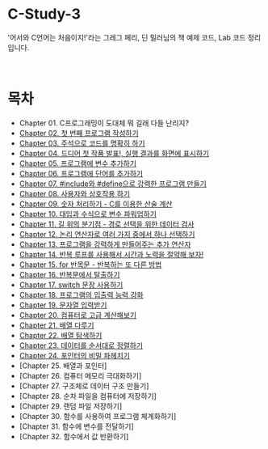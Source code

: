 # C-Study-3
'어서와 C언어는 처음이지!'라는 그레그 페리, 딘 밀러님의 책 예제 코드, Lab 코드 정리입니다.

<br>

# 목차

- Chapter 01. C프로그래밍이 도대체 뭐 길래 다들 난리지?
- [Chapter 02. 첫 번째 프로그램 작성하기](https://github.com/siotsiot/C-Study-3/tree/main/Chapter%2002.%20%EC%B2%AB%20%EB%B2%88%EC%A7%B8%20%ED%94%84%EB%A1%9C%EA%B7%B8%EB%9E%A8%20%EC%9E%91%EC%84%B1%ED%95%98%EA%B8%B0)
- [Chapter 03. 주석으로 코드를 명확히 하기](https://github.com/siotsiot/C-Study-3/tree/main/Chapter%2003.%20%EC%A3%BC%EC%84%9D%EC%9C%BC%EB%A1%9C%20%EC%BD%94%EB%93%9C%EB%A5%BC%20%EB%AA%85%ED%99%95%ED%9E%88%20%ED%95%98%EA%B8%B0)
- [Chapter 04. 드디어 첫 작품 발표!, 실행 결과를 화면에 표시하기](https://github.com/siotsiot/C-Study-3/tree/main/Chapter%2004.%20%EB%93%9C%EB%94%94%EC%96%B4%20%EC%B2%AB%20%EC%9E%91%ED%92%88%20%EB%B0%9C%ED%91%9C!%2C%20%EC%8B%A4%ED%96%89%20%EA%B2%B0%EA%B3%BC%EB%A5%BC%20%ED%99%94%EB%A9%B4%EC%97%90%20%ED%91%9C%EC%8B%9C%ED%95%98%EA%B8%B0)
- [Chapter 05. 프로그램에 변수 추가하기](https://github.com/siotsiot/C-Study-3/tree/main/Chapter%2005.%20%ED%94%84%EB%A1%9C%EA%B7%B8%EB%9E%A8%EC%97%90%20%EB%B3%80%EC%88%98%20%EC%B6%94%EA%B0%80%ED%95%98%EA%B8%B0)
- [Chapter 06. 프로그램에 단어를 추가하기](https://github.com/siotsiot/C-Study-3/tree/main/Chapter%2006.%20%ED%94%84%EB%A1%9C%EA%B7%B8%EB%9E%A8%EC%97%90%20%EB%8B%A8%EC%96%B4%EB%A5%BC%20%EC%B6%94%EA%B0%80%ED%95%98%EA%B8%B0)
- [Chapter 07. #include와 #define으로 강력한 프로그램 만들기](https://github.com/siotsiot/C-Study-3/tree/main/Chapter%2007.%20%EA%B0%95%EB%A0%A5%ED%95%9C%20%ED%94%84%EB%A1%9C%EA%B7%B8%EB%9E%A8%20%EB%A7%8C%EB%93%A4%EA%B8%B0)
- [Chapter 08. 사용자와 상호작용 하기](https://github.com/siotsiot/C-Study-3/tree/main/Chapter%2008.%20%EC%82%AC%EC%9A%A9%EC%9E%90%EC%99%80%20%EC%83%81%ED%98%B8%EC%9E%91%EC%9A%A9%20%ED%95%98%EA%B8%B0)
- [Chapter 09. 숫자 처리하기 - C를 이용한 산술 계산](https://github.com/siotsiot/C-Study-3/tree/main/Chapter%2009.%20%EC%88%AB%EC%9E%90%20%EC%B2%98%EB%A6%AC%ED%95%98%EA%B8%B0-C%EB%A5%BC%20%EC%9D%B4%EC%9A%A9%ED%95%9C%20%EC%82%B0%EC%88%A0%20%EA%B3%84%EC%82%B0)
- [Chapter 10. 대입과 수식으로 변수 파워업하기](https://github.com/siotsiot/C-Study-3/tree/main/Chapter%2010.%20%EB%8C%80%EC%9E%85%EA%B3%BC%20%EC%88%98%EC%8B%9D%EC%9C%BC%EB%A1%9C%20%EB%B3%80%EC%88%98%20%ED%8C%8C%EC%9B%8C%EC%97%85%ED%95%98%EA%B8%B0)
- [Chapter 11. 길 위의 분기점 - 경로 선택을 위한 데이터 검사](https://github.com/siotsiot/C-Study-3/tree/main/Chapter%2011.%20%EA%B8%B8%20%EC%9C%84%EC%9D%98%20%EB%B6%84%EA%B8%B0%EC%A0%90-%EA%B2%BD%EB%A1%9C%20%EC%84%A0%ED%83%9D%EC%9D%84%20%EC%9C%84%ED%95%9C%20%EB%8D%B0%EC%9D%B4%ED%84%B0%20%EA%B2%80%EC%82%AC)
- [Chapter 12. 논리 연산자로 여러 가지 중에서 하나 선택하기](https://github.com/siotsiot/C-Study-3/tree/main/Chapter%2012.%20%EB%85%BC%EB%A6%AC%20%EC%97%B0%EC%82%B0%EC%9E%90%EB%A1%9C%20%EC%97%AC%EB%9F%AC%20%EA%B0%80%EC%A7%80%20%EC%A4%91%EC%97%90%EC%84%9C%20%ED%95%98%EB%82%98%20%EC%84%A0%ED%83%9D%ED%95%98%EA%B8%B0)
- [Chapter 13. 프로그램을 강력하게 만들어주는 추가 연산자](https://github.com/siotsiot/C-Study-3/tree/main/Chapter%2013.%20%ED%94%84%EB%A1%9C%EA%B7%B8%EB%9E%A8%EC%9D%84%20%EA%B0%95%EB%A0%A5%ED%95%98%EA%B2%8C%20%EB%A7%8C%EB%93%A4%EC%96%B4%EC%A3%BC%EB%8A%94%20%EC%B6%94%EA%B0%80%20%EC%97%B0%EC%82%B0%EC%9E%90)
- [Chapter 14. 반복 루프를 사용해서 시간과 노력을 절약해 보자!](https://github.com/siotsiot/C-Study-3/tree/main/Chapter%2014.%20%EB%B0%98%EB%B3%B5%20%EB%A3%A8%ED%94%84%EB%A5%BC%20%EC%82%AC%EC%9A%A9%ED%95%B4%EC%84%9C%20%EC%8B%9C%EA%B0%84%EA%B3%BC%20%EB%85%B8%EB%A0%A5%EC%9D%84%20%EC%A0%88%EC%95%BD%ED%95%B4%20%EB%B3%B4%EC%9E%90!)
- [Chapter 15. for 반목문 - 반복하는 또 다른 방법](https://github.com/siotsiot/C-Study-3/tree/main/Chapter%2015.%20for%20%EB%B0%98%EB%B3%B5%EB%AC%B8-%EB%B0%98%EB%B3%B5%ED%95%98%EB%8A%94%20%EB%98%90%20%EB%8B%A4%EB%A5%B8%20%EB%B0%A9%EB%B2%95)
- [Chapter 16. 반복문에서 탈출하기](https://github.com/siotsiot/C-Study-3/tree/main/Chapter%2016.%20%EB%B0%98%EB%B3%B5%EB%AC%B8%EC%97%90%EC%84%9C%20%ED%83%88%EC%B6%9C%ED%95%98%EA%B8%B0)
- [Chapter 17. switch 문장 사용하기](https://github.com/siotsiot/C-Study-3/tree/main/Chapter%2017.%20switch%20%EB%AC%B8%EC%9E%A5%20%EC%82%AC%EC%9A%A9%ED%95%98%EA%B8%B0)
- [Chapter 18. 프로그램의 입출력 능력 강화](https://github.com/siotsiot/C-Study-3/tree/main/Chapter%2018.%20%ED%94%84%EB%A1%9C%EA%B7%B8%EB%9E%A8%EC%9D%98%20%EC%9E%85%EC%B6%9C%EB%A0%A5%20%EB%8A%A5%EB%A0%A5%20%EA%B0%95%ED%99%94)
- [Chapter 19. 문자열 입력받기](https://github.com/siotsiot/C-Study-3/tree/main/Chapter%2019.%20%EB%AC%B8%EC%9E%90%EC%97%B4%20%EC%9E%85%EB%A0%A5%EB%B0%9B%EA%B8%B0)
- [Chapter 20. 컴퓨터로 고급 계산해보기](https://github.com/siotsiot/C-Study-3/tree/main/Chapter%2020.%20%EC%BB%B4%ED%93%A8%ED%84%B0%EB%A1%9C%20%EA%B3%A0%EA%B8%89%20%EA%B3%84%EC%82%B0%ED%95%B4%EB%B3%B4%EA%B8%B0)
- [Chapter 21. 배열 다루기](https://github.com/siotsiot/C-Study-3/tree/main/Chapter%2021.%20%EB%B0%B0%EC%97%B4%20%EB%8B%A4%EB%A3%A8%EA%B8%B0)
- [Chapter 22. 배열 탐색하기](https://github.com/siotsiot/C-Study-3/tree/main/Chapter%2022.%20%EB%B0%B0%EC%97%B4%20%ED%83%90%EC%83%89%ED%95%98%EA%B8%B0)
- [Chapter 23. 데이터를 순서대로 정렬하기](https://github.com/siotsiot/C-Study-3/tree/main/Chapter%2023.%20%EB%8D%B0%EC%9D%B4%ED%84%B0%EB%A5%BC%20%EC%88%9C%EC%84%9C%EB%8C%80%EB%A1%9C%20%EC%A0%95%EB%A0%AC%ED%95%98%EA%B8%B0)
- [Chapter 24. 포인터의 비밀 파헤치기](https://github.com/siotsiot/C-Study-3/tree/main/Chapter%2024.%20%ED%8F%AC%EC%9D%B8%ED%84%B0%EC%9D%98%20%EB%B9%84%EB%B0%80%20%ED%8C%8C%ED%97%A4%EC%B9%98%EA%B8%B0)
- [Chapter 25. 배열과 포인터]
- [Chapter 26. 컴퓨터 메모리 극대화하기]
- [Chapter 27. 구조체로 데이터 구조 만들기]
- [Chapter 28. 순차 파일을 컴퓨터에 저장하기]
- [Chapter 29. 랜덤 파일 저장하기]
- [Chapter 30. 함수를 사용하여 프로그램 체계화하기]
- [Chapter 31. 함수에 변수를 전달하기]
- [Chapter 32. 함수에서 값 반환하기]

